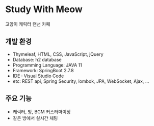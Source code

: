 # Study With Meow
고양이 캐릭터 랜선 카페

## 개발 환경
- Thymeleaf, HTML, CSS, JavaScript, jQuery
- Database: h2 database
- Programming Language: JAVA 11
- Framework: SpringBoot 2.7.8
- IDE : Visual Studio Code
- etc: REST api, Spring Security, lombok, JPA, WebSocket, Ajax, ...

## 주요 기능
- 캐릭터, 방, BGM 커스터마이징
- 같은 방에서 실시간 채팅
